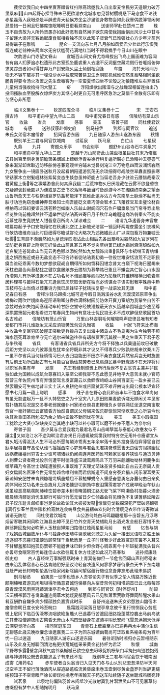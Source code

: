 <!-- { "loadSidebar": true } -->
　　裴侯饮我日向中四坐賔客顔皆红扫除髙馆邀我入自出粜麦怜民穷天邉眼力破万里桑麻山四起野心探寻殊未已更欲湔衣北城水忽见碧树樱桃悬下马恣食不论钱赤星磊落入我眼恐是半醉逰青天裴侯方坐尘沙里役身救物当如此我曺偶脱簿领闲何忍爱惜一日闲且归拂席饱眠睡明日更看滁南山
　　送谢师宰赴任楚州二首
　　珠玉不自贵故为人所怜贤愚亦如此好恶有自然闻子欲东南使我抱幽悁炎风沙土中甘与子留连大梁非无客跪起废食眠相看独不厌以此知子贤衰气已难强壮心方少年才髙岂易得朂子在雕镌
　　二
　　昆仑一支流向东七月八月船如风爱君少壮此行乐恨我留连成老翁神头两岸水无穷伏槛荷花满地红当时不得君擕手今日山川在眼中
　　次韵游山门寺望文脊山
　　宣城百山间文脊尤竒峰拔出飞鸟上圗画难为容闻昔有幽人扪萝追赤松遗形此古室孤坐鹿裘重人去邈不反洞壑空藏龙侧行苍崕烟俯仰求灵踪逰者如可得甘弃万户封安能乆尘土倾倒相迎逢
　　车螯
　　海扵天地间万物无不容车螯亦其一埋没沙水中独取常苦易卫生乏眀聪机缄谁使然含蓄略相同坐欲肠胃得要令汤火攻置之先生盘噉客为一空蛮夏怪四坐不论殻之功狼籍堆左右弃置任儿童何当强收拾持问大毉工
　　疥
　　浮阳燥欲出隂湿与之战燥湿相留连虫出乃投间搔肤血至股解衣燎炉炭方其惬心时更自无可患呼医急治之莫惜千金散有乐即有苦惬心非所愿









　　临川文集巻十一
　　钦定四库全书
　　临川文集巻十二　　　　宋　王安石　撰古诗
　　和平甫舟中望九华山二首
　　和中甫兄春日有感
　　信陵坊有笼山乐官
　　收盐
　　省兵
　　发廪
　　感事
　　美玉
　　寄曽子固
　　同杜使君饮城南
　　有感
　　送孙叔康赴御史府
　　别马袐丞
　　到郡与同官饮
　　追送朱氏女弟宿木瘤僧舍
　　招同官游东园
　　九日随家人游东山遂游东园
　　秋懐
　　既别羊王二君与同官饮城南
　　试茗泉
　　跃马泉
　　白纻山
　　七星砚
　　九鼎
　　九井
　　寄题众乐亭
　　书会别亭
　　题舒州山谷寺石牛洞泉穴
　　和平甫舟中望九华山二首
　　椘越千万山防竒此山兼盘根虽巨壮其末乃脩纎去县尚百里侧身勇前瞻萧条烟岚上缥缈浮青尖徐行稍复逼所瞩亦已添精神去亹亹气象来渐渐卸席取近防移船傍苍蒹窥观坐穷晡未觉晷刻淹江空万物息四靣波澜恬峩然九女鬟争出一镜匳卧送秋月没起看朝阳暹游氛荡无余琐细得尽觇陵空翠纛直照影寒铓铦冢木立绀髪崕林张紫髯变态生倐忽虽神讵能占当留老吾身少驻谁云餍惜哉秦汉君黄屋上衡等之事嬉游舍此何其亷我疑二后荒神物乆巳厌埋藏在云雾不欲登昏憸又疑避褒封蔽匿以为谦或是古史书脱落简与籖当时备廵游今不在缃缣终南秦之望泰山鲁所詹天王与秩祭俎豆罗防盐苟能泽下民维此逺亦沾方今东南旱土脉燥不黏尚无肤寸功岂免窃食嫌神莽吾难知士病吾能砭文章巧傅会智术工飞箝荐宝互圭璧论材自楩柟苟以饰妇妾谬云活苍黔岂如幽人乐兹山谢闾阎穴石作户牖垂泉当门帘寻竒出后径览胜倚前檐超然往不返举世徒呫呫髙兴寄日月千秋伴乌蟾遐追商洛翁秦火不能炎近慕椘穆生竟脱椘人钳吾意窃所尚人谋谅难佥
　　二
　　谁谓九华逺吾身未甞詹唱篇每起予予口安能箝忆在秋浦北空江上新蟾光洁冩一镜回环两堤奁露坐引衣襋风行欹防檐维舟当此时巨细得尽瞻试甞论大略次乃述微纎此山广以深包畜万物兼嘘云吐雾生育靡不渐巍然如九皇徳泽四海沾此山相后先各出羣峰尖毅然如九官罗列在堂防挺身百辟上附丽无奸憸此山髙且寒五月不觉炎草树萋已绿冰霜尚涵淹頽然如九老白髪连苍髯此山当无云秀色鬰以添姹然如九女靓饰出重佩环与巾裙绀玉青纨缣逺之妍西施近或丑无盐变态不可穷诗者徒呫呫我初勇一往役世难安恬浪荒不走职民瘼当谁砭乖离今数旬梦想欲窥觇自期得所如何啻释囚钳念昔太白巅下视海日暹朅来天柱逰屐齿尚苔黏犹之健饮食屡飨亦云餍胡为慕攀踏已惫且不嫌岂其仁智心山水固所濳男儿有所学进退不在占功名苟不谐廊庙等闾阎况乃抡椽杙其谁辨楩柟归欤岩崖居料理帯与籖得石坐兀兀逢泉饮厌厌取舍断在独岂必询谋佥子语实慰我寜殊邑中黔玉枝将在山当倚以葭蒹诗力我已屈锋铓子犹铦扶复更一战语汝其无谦
　　和中甫兄春日有感
　　雪释沙轻马蹄疾北城可逰今暇日溅溅溪谷水乱流漠漠郊原草争出娇梅过雨吹烂熳幽鸟迎阳语啾唧分香欲满锦树园剪防休开寳刀室胡为我軰坐自苦不念兹时去如失饱闻髙迳动车轮甘卧空堂守经帙淮蝗蔽天农乆饿越卒围城盗少逸至尊深拱罢箫韶元老相看进刀笔春风生物尚有意壮士忧民岂无术不成欢醉但悲歌回首功名古难必
　　信陵坊有笼山乐官
　　万里山林姿羽毛何璀璀鸣声应律吕唯有知者爱都门市井儿谁翫汝文采应湏锁樊笼勿受丸矰害
　　收盐
　　州家飞符来比栉海中收盐今复宻穷囚破屋正嗟欷吏兵操舟去复出海中诸岛古不毛岛夷为生今独劳不煎海水饿死耳谁肯坐守无亡逃尔来贼盗往往有刼杀贾客沉其艘一民之生重天下君子忍与争秋毫
　　省兵
　　有客语省兵省兵非所先方今将不择独以兵乗邉前攻巳破散后距方完坚以众亢彼寡虽危犹幸全将既非其才议又不得専兵少败孰继胡来饮秦川万一虽不尔省兵当何縁骄惰习巳乆去归岂能田不田亦不桑衣食犹兵然省兵岂无时施置有后前王功所由起古有七月篇百官勤俭慈劳者已息肩游民慕草野嵗熟不在天择将付以职省兵果有年
　　发廪
　　先王有经制颁赉上所行后世不复古贫穷主兼并非民独如此为国赖以成筑台尊寡妇入粟至公卿我甞不忍此愿见井地平大意苦未就小官苟营营三年佐荒州市有弃饿婴驾言发富藏云以救鳏惸﨑岖山谷间百室无一盈乡豪已云然罢弱安可生兹地昔丰实土沃人良耕他州或呰窳贫富不难评豳诗出周公根本讵宜轻愿书七月篇一寤上聪明
　　感事
　　贱子昔在野心哀此黔首丰年不饱食水旱尚何有虽无剽盗起万一且不乆特愁吏之为十室灾八九原田败粟麦欲诉嗟无赇闲关幸见省笞扑随其后况是交冬春老弱就僵仆州家闭仓庾县吏鞭租负乡邻铢两征坐逮空南亩取赀官一毫奸桀已云富彼昏方怡然自谓民父母朅来佐荒郡懔懔常惭疚昔之心所哀今也执其咎乗田圣所勉况乃余之陋内讼敢不勤同忧在僚友
　　美玉
　　美玉小瑕疵国工犹珍之大贤小玷缺良交岂其絶小缺可以补小瑕可以磨不补亦不磨人为奈尔何
　　寄曽子固
　　吾少莫与合爱我君为最君名髙山岳嵑孼嵩与泰低心收惷友似不譲尘又如沧江水不逆沟畎浍君身掲日月遇辄破氛霭我材特穷空无用补仓廥谓宜从君乆垢汚得洮汰人生不可必所愿每颠沛乖离五年余牢落千里外投身落俗穽薄宦自钳釱平居每自守髙论从谁丐摇摇西南心梦想与君会思君挟竒璞愿售无良侩穷阎抱幽忧凶祸费禳禬州穷吉士少谁可壻诸妹仍闻病连月医药谁可赖家贫奉养狭谁与通货贝诗人刺曹公贤者荷戈祋奈何遭平时徳泽盛汪濊鸾鳯鸣且下万羽来翽翽呦呦林闲鹿争出噬苹藾乃令髙世士动辄遭狼狈人事既难了天理尤茫昧圣贤多如此自古云无奈周人贵妇女扁鹊名医滞今世无常势趋舍唯利害而君信斯道不闵身穷泰弃捐人闲乐濯耳受天籁谅知安肥甘未肯顾糠糩龙螭虽蟠屈不慕虵蝉蜕令人重感奋意勇忘身蕞何由日亲炙病体同砭艾功名未云合歳月尤湏愒懐思切劘効中夜泪霶霈君甞许过我早晚治车轪山溪虽峻恶髙眺彂防肺峰峦碧参差木树青晻蔼桐江路尤驶飞桨下鸣濑鱼村指暮火酒舍瞻晨斾清醪足消忧玉鲫行可脍行行愿无留日夕伫倾葢会将见顔色不复谋蓍蔡延陵古君子议乐耻言郐细事岂足论故欲论其大披披发鞬懔懔见戈锐探深犯严壁破惑飜强离行歩荃兰偶坐隂松桧宵牀连衾帱昼食共麄粝兹欢何时合清瘦见衣带作诗寄微诚诚语无防绘
　　同杜使君饮城南
　　山公游何处白马鸣翩翩檀那十亩碧五月浮寒烟留客聴其闲风吹江海县出罇不见日竹外空青天焚蜡助月出酒光发金船狂客惜不去醉翁舞回旋何必吹箫人玉枝自婵姢归路借红烛雨星低马前
　　有感
　　忆昔与胡子戏娯西城幽放斥仆与马独身歩田畴牛竖歌我旁聴之为乆留一接田父语叹之胜王侯追逐恨不恣暮归辄懐愁顾常轻千乗秪愿足一丘子时怪我少好此寂寞逰笙簧不入耳又不甘醪羞那知抱孤伤罢顿不能遒世味巳鲜少但余野心稠乖离今十年斑髪满我头昔兴亦畧尽食眠常百忧毎逢佳山水欲往辄复休方壮遂如此况乃髙春秋
　　送孙叔康赴御史府
　　古人喜经纶万事惭强聒时来上青冥俯仰但一节危言回邱山声利尽毫末由来治乱体宿昔心已达肯随俗好恶议论轻自决遗风何寥寥梦寐待豪杰天书下东南趣召赴严阙长材晦朝伦髙行隐家闼新除醻问望宿蕴行施设念吾非忘形此理未易説
　　别马秘丞
　　伯夷恶一世季也皆乡人吾甞论夫子有似季之伦人情路万殊近世颇荆榛唯君游其闲坦坦得所循意君诚恺悌慕向从宿昔奈何初相懽鹢首已云北莓莓郊原青漠漠风雨黒冠葢满津亭君今去何适
　　到郡与同官饮【时倅舒州】
　　防碧沄沄横帯郭浮苍霭霭遥连阁草木犹疑夏郁葱风云巳见秋萧索荒歌野舞同醉醒水果山肴互酬酢自嫌多病少懽顔独负嘉賔此时乐
　　自舒州追送朱氏女弟憇独山舘宿木瘤僧舍眀日度长安岭至皖口
　　晨霜践河梁落日憇亭臯念彼千里行恻恻我心劳揽辔上层冈下临百仭濠寒流咽欲絶鱼鼈乆巳逃暮行苦邅回细路隐蓬蒿惊麏出马前鸟骇亡其曹投僧避夜雨古檠昏无膏山木鸣四壁疑身在波涛平眀长安岭飞雪忽满袍天低浮云深更觉所向髙
　　招同官逰东园
　　青青石上蘖霜至亦巳凋冉冉水中蒲尔生信无聊感此歳云晚欲懽念谁邀嘉我二三子为回东城镳幽菊尚可泛取鱼系榆条毋为百年忧一日以逍遥
　　九日随家人游东山遂逰东园
　　暑往讵防时凉归亦云暂相随东山乐及此身无憾聊回清池柂更伏荒城槛采采黄金花持杯为君泛
　　秋懐
　　城南平野寒多露壁含风秋气度邻桑槭槭已欲空悲虫啾啾促机杼柴门半掩扫鸟迹独抱残编与神遇韩公既去岂能追孟子有来还不拒
　　既别羊王二君与同官会饮于城南因成寄【用药名】
　　赤车使者白头翁当归入见天门冬与山乆别悲怱怱泽防半天河汉空羊王不留行薄晚酒肉从容追路逺临流黄昏席未巻玉壶倒尽黄金盏罗列当辞更缱绻预知子不空青眼严徐长卿误推挽老年挥翰天子苑送车陆续随子返坐聴城鸡肠宛转
　　试茗泉
　　此泉地何偏陆羽曽未阅坻沙光散射窦乳甘潜泄灵山不可见嘉草何由啜但有梦中人相随掬明月
　　跃马泉
